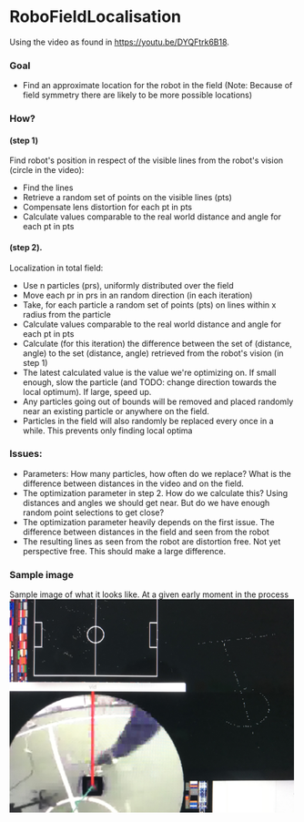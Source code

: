 # RoboFieldLocalisation

Using the video as found in https://youtu.be/DYQFtrk6B18.

### Goal
- Find an approximate location for the robot in the field (Note: Because of field symmetry there are likely to be more possible locations)

### How?
#### (step 1)
Find robot's position in respect of the visible lines from the robot's vision (circle in the video):
- Find the lines
- Retrieve a random set of points on the visible lines (pts)
- Compensate lens distortion for each pt in pts
- Calculate values comparable to the real world distance and angle for each pt in pts

#### (step 2). 
Localization in total field:
- Use n particles (prs), uniformly distributed over the field
- Move each pr in prs in an random direction (in each iteration)
- Take, for each particle a random set of points (pts) on lines within x radius from the particle
- Calculate values comparable to the real world distance and angle for each pt in pts
- Calculate (for this iteration) the difference between the set of (distance, angle) to the set (distance, angle) retrieved from the robot's vision (in step 1)
- The latest calculated value is the value we're optimizing on. If small enough, slow the particle (and TODO: change direction towards the local optimum). If large, speed up.
- Any particles going out of bounds will be removed and placed randomly near an existing particle or anywhere on the field.
- Particles in the field will also randomly be replaced every once in a while. This prevents only finding local optima

### Issues:
- Parameters: How many particles, how often do we replace? What is the difference between distances in the video and on the field.
- The optimization parameter in step 2. How do we calculate this? Using distances and angles we should get near. But do we have enough random point selections to get close?
- The optimization parameter heavily depends on the first issue. The difference between distances in the field and seen from the robot
- The resulting lines as seen from the robot are distortion free. Not yet perspective free. This should make a large difference.

### Sample image 
Sample image of what it looks like. At a given early moment in the process
<img src="https://github.com/HyHend/RoboFieldLocalisation/blob/master/screenshot.jpg" width="500px" alt="Screenshot">
